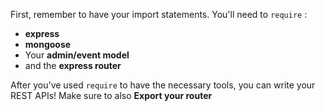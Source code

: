 <!--title={Event Database}-->

First, remember to have your import statements. You'll need to `require` :

- **express**
- **mongoose**
- Your **admin/event model**
- and the **express router**

After you've used `require` to have the necessary tools, you can write your REST APIs! Make sure to also **Export your router**